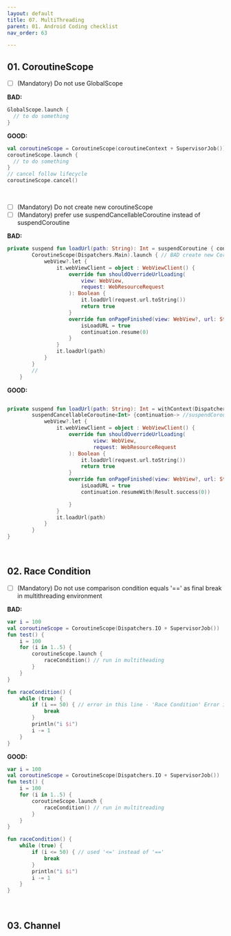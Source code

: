 ```yaml
---
layout: default
title: 07. MultiThreading
parent: 01. Android Coding checklist
nav_order: 63

---
```


## 01. CoroutineScope

- [ ] (Mandatory) Do not use GlobalScope

__BAD:__

```kotlin
GlobalScope.launch {
  // to do something
}
```

__GOOD:__

```kotlin
val coroutineScope = CoroutineScope(coroutineContext + SupervisorJob()) // or using coroutine scope follow lifecycle
coroutineScope.launch {
  // to do something  
}
// cancel follow lifecycle
coroutineScope.cancel() 
```

<br />

- [ ] (Mandatory) Do not create new coroutineScope
- [ ] (Mandatory) prefer use suspendCancellableCoroutine instead of suspendCoroutine

__BAD:__

```kotlin
private suspend fun loadUrl(path: String): Int = suspendCoroutine { continuation ->
        CoroutineScope(Dispatchers.Main).launch { // BAD create new CoroutineScope(Dispatchers.Main)
            webView?.let {
                it.webViewClient = object : WebViewClient() {
                    override fun shouldOverrideUrlLoading(
                        view: WebView,
                        request: WebResourceRequest
                    ): Boolean {
                        it.loadUrl(request.url.toString())
                        return true
                    }
                    override fun onPageFinished(view: WebView?, url: String?) {
                        isLoadURL = true
                        continuation.resume(0)
                    }
                }
                it.loadUrl(path)
            }
        }
        //
    }
```

__GOOD:__

```kotlin

private suspend fun loadUrl(path: String): Int = withContext(Dispatchers.Main) { 
        suspendCancellableCoroutine<Int> {continuation-> //suspendCoroutine => suspendCancellableCoroutine
            webView?.let {
                it.webViewClient = object : WebViewClient() {
                    override fun shouldOverrideUrlLoading(
                            view: WebView,
                            request: WebResourceRequest
                    ): Boolean {
                        it.loadUrl(request.url.toString())
                        return true
                    }
                    override fun onPageFinished(view: WebView?, url: String?) {
                        isLoadURL = true
                        continuation.resumeWith(Result.success(0))

                    }
                }
                it.loadUrl(path)
            }
        }
}
```

<br />

## 02. Race Condition

- [ ] (Mandatory) Do not use comparison condition equals  '==' as final break in multithreading environment

__BAD:__

```kotlin
var i = 100
val coroutineScope = CoroutineScope(Dispatchers.IO + SupervisorJob())
fun test() {
    i = 100
    for (i in 1..5) {
        coroutineScope.launch {
            raceCondition() // run in multitheading
        }
    }
}

fun raceCondition() {
    while (true) {
        if (i == 50) { // error in this line - 'Race Condition' Error is still to happen 
            break
        }
        println("i $i")
        i -= 1
    }
}
```
__GOOD:__

```kotlin
var i = 100
val coroutineScope = CoroutineScope(Dispatchers.IO + SupervisorJob())
fun test() {
    i = 100
    for (i in 1..5) {
        coroutineScope.launch {
            raceCondition() // run in multitreading
        }
    }
}

fun raceCondition() {
    while (true) {
        if (i <= 50) { // used '<=' instead of '=='
            break
        }
        println("i $i")
        i -= 1
    }
}
```

<br />

## 03. Channel